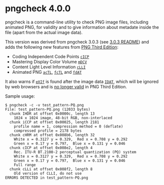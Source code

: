 # pngcheck 4.0.0

pngcheck is a command-line utility to check PNG image files,
including animated PNG, for validity
and to give information about metadate inside the file
(apart from the actual image data).

This version was derived from pngcheck 3.0.3
(see [3.0.3 README](./README-303)) and adds the following new
features from [PNG Third Edition](https://w3c.github.io/png/):

- Coding Independent Code Points [`cICP`](https://w3c.github.io/png/#cICP-chunk)
- Mastering Display Color Volume [`mDCV`](https://w3c.github.io/png/#mDCV-chunk)
- Content Light Level Information [`cLLI`](https://w3c.github.io/png/#cLLI-chunk)
- Animated PNG [`acTL`](https://w3c.github.io/png/#acTL-chunk), [`fcTL`](https://w3c.github.io/png/#fcTL-chunk) and [`fdAT`](https://w3c.github.io/png/#fdAT-chunk)

It also warns if [`eXIf`](https://w3c.github.io/png/#eXIf) is found after the image data [`IDAT`](https://w3c.github.io/png/#11IDAT), 
which will be ignored by web browsers
and is [no longer valid](https://w3c.github.io/png/#5ChunkOrdering) in PNG Third Edition.

Sample usage:

```text
$ pngcheck -c -v test_pattern-PQ.png
File: test_pattern-PQ.png (12033 bytes)
  chunk IHDR at offset 0x0000c, length 13
    1024 x 1024 image, 48-bit RGB, non-interlaced
  chunk iCCP at offset 0x00025, length 2181
    profile name = 1, compression method = 0 (deflate)
    compressed profile = 2178 bytes
  chunk cHRM at offset 0x008b6, length 32
    White x = 0.3127 y = 0.329,  Red x = 0.708 y = 0.292
    Green x = 0.17 y = 0.797,  Blue x = 0.131 y = 0.046
  chunk cICP at offset 0x008e2, length 4
    Rec. ITU-R BT.2100-2 perceptual quantization (PQ) system
    White x = 0.3127 y = 0.329,  Red x = 0.708 y = 0.292
    Green x = 0.17 y = 0.797,  Blue x = 0.131 y = 0.046
    Full range
  chunk cLLi at offset 0x008f2, length 8
    Old version of CLLI, do not use
ERRORS DETECTED in test_pattern-PQ.png
```
